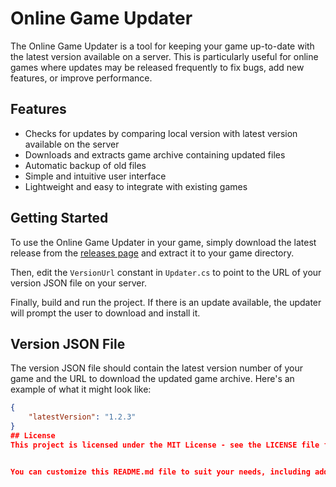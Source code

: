 # Online Game Updater

The Online Game Updater is a tool for keeping your game up-to-date with the latest version available on a server. This is particularly useful for online games where updates may be released frequently to fix bugs, add new features, or improve performance.

## Features

- Checks for updates by comparing local version with latest version available on the server
- Downloads and extracts game archive containing updated files
- Automatic backup of old files
- Simple and intuitive user interface
- Lightweight and easy to integrate with existing games

## Getting Started

To use the Online Game Updater in your game, simply download the latest release from the [releases page](https://github.com/ludiam/LegionLauncher/releases) and extract it to your game directory.

Then, edit the `VersionUrl` constant in `Updater.cs` to point to the URL of your version JSON file on your server.

Finally, build and run the project. If there is an update available, the updater will prompt the user to download and install it.

## Version JSON File

The version JSON file should contain the latest version number of your game and the URL to download the updated game archive. Here's an example of what it might look like:

```json
{
    "latestVersion": "1.2.3"
}
## License
This project is licensed under the MIT License - see the LICENSE file for details.


You can customize this README.md file to suit your needs, including adding more information about your specific game and how to use the updater with it.
